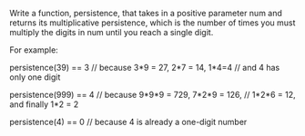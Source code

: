 Write a function, persistence, that takes in a positive parameter num and returns its multiplicative persistence, which is the number of times you must multiply the digits in num until you reach a single digit.

For example:

 persistence(39) == 3 // because 3\*9 = 27, 2\*7 = 14, 1\*4=4
                      // and 4 has only one digit

 persistence(999) == 4 // because 9\*9\*9 = 729, 7\*2\*9 = 126,
                       // 1\*2\*6 = 12, and finally 1\*2 = 2

 persistence(4) == 0 // because 4 is already a one-digit number